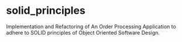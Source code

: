 # solid_principles
Implementation and Refactoring of An Order Processing Application to adhere to SOLID principles of Object Oriented Software Design.
